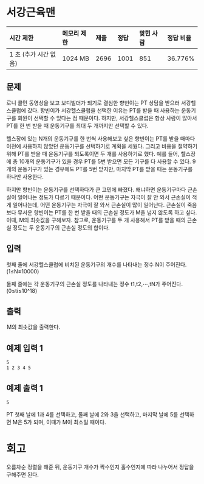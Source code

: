 # 서강근육맨 

| 시간 제한             | 메모리 제한 | 제출 | 정답 | 맞힌 사람 | 정답 비율 |
| :-------------------- | :---------- | :--- | :--- | :-------- | :-------- |
| 1 초 (추가 시간 없음) | 1024 MB     | 2696 | 1001 | 851       | 36.776%   |

## 문제

로니 콜먼 동영상을 보고 보디빌더가 되기로 결심한 향빈이는 PT 상담을 받으러 서강헬스클럽에 갔다. 향빈이가 서강헬스클럽을 선택한 이유는 PT를 받을 때 사용하는 운동기구를 회원이 선택할 수 있다는 점 때문이다. 하지만, 서강헬스클럽은 항상 사람이 많아서 PT를 한 번 받을 때 운동기구를 최대 두 개까지만 선택할 수 있다.

헬스장에 있는 N개의 운동기구를 한 번씩 사용해보고 싶은 향빈이는 PT를 받을 때마다 이전에 사용하지 않았던 운동기구를 선택하기로 계획을 세웠다. 그리고 비용을 절약하기 위해 PT를 받을 때 운동기구를 되도록이면 두 개를 사용하기로 했다. 예를 들어, 헬스장에 총 10개의 운동기구가 있을 경우 PT를 5번 받으면 모든 기구를 다 사용할 수 있다. 9개의 운동기구가 있는 경우에도 PT를 5번 받지만, 마지막 PT를 받을 때는 운동기구를 하나만 사용한다.

하지만 향빈이는 운동기구를 선택하다가 큰 고민에 빠졌다. 왜냐하면 운동기구마다 근손실이 일어나는 정도가 다르기 때문이다. 어떤 운동기구는 자극이 잘 안 와서 근손실이 적게 일어나는데, 어떤 운동기구는 자극이 잘 와서 근손실이 많이 일어난다. 근손실이 죽음보다 무서운 향빈이는 PT를 한 번 받을 때의 근손실 정도가 M을 넘지 않도록 하고 싶다. 이때, M의 최솟값을 구해보자. 참고로, 운동기구를 두 개 사용해서 PT를 받을 때의 근손실 정도는 두 운동기구의 근손실 정도의 합이다.

## 입력

첫째 줄에 서강헬스클럽에 비치된 운동기구의 개수를 나타내는 정수 N이 주어진다. (1≤N≤10000)

둘째 줄에는 각 운동기구의 근손실 정도를 나타내는 정수 t1,t2,⋯,tN가 주어진다. (0≤ti≤10^18)

## 출력

 M의 최솟값을 출력한다.

## 예제 입력 1 

```
5
1 2 3 4 5
```

## 예제 출력 1 

```
5
```

PT 첫째 날에 1과 4를 선택하고, 둘째 날에 2와 3을 선택하고, 마지막 날에 5를 선택하면 M은 5가 되며, 이때가 M이 최소일 때이다.

# 회고

오름차순 정렬을 해준 뒤, 운동기구 개수가 짝수인지 홀수인지에 따라 나누어서 정답을 구해주면 된다.